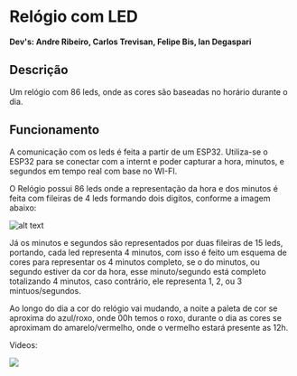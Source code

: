 <h1><strong>Relógio com LED</strong></h1>
<strong>Dev's: Andre Ribeiro, Carlos Trevisan, Felipe Bis, Ian Degaspari</strong>

<h2><strong>Descrição</strong></h2>

Um relógio com 86 leds, onde as cores são baseadas no horário durante o dia.

<h2><strong>Funcionamento</strong></h2>

A comunicação com os leds é feita a partir de um ESP32. Utiliza-se o ESP32 para se conectar com a internt e poder capturar a hora, minutos, e segundos em tempo real com base no WI-FI.

O Relógio possui 86 leds onde a representação da hora e dos minutos é feita com fileiras de 4 leds formando dois digitos, conforme a imagem abaixo:

![alt text](https://cdn.discordapp.com/attachments/459524958452973590/803775160854380564/gugu.png)

Já os minutos e segundos são representados por duas fileiras de 15 leds, portando, cada led representa 4 minutos, com isso é feito um esquema de cores para representar os 4 minutos completo, se o do minutos, ou segundo estiver da cor da hora, esse minuto/segundo está completo totalizando 4 minutos, caso contrário, ele representa 1, 2, ou 3 mintuos/segundos.

Ao longo do dia a cor do relógio vai mudando, a noite a paleta de cor se aproxima do azul/roxo, onde 00h temos o roxo, durante o dia as cores se aproximam do amarelo/vermelho, onde o vermelho estará presente as 12h.

Videos:

![](https://github.com/IanDegaspari/led_clock/tree/main/videos/demonstração1.gif)
